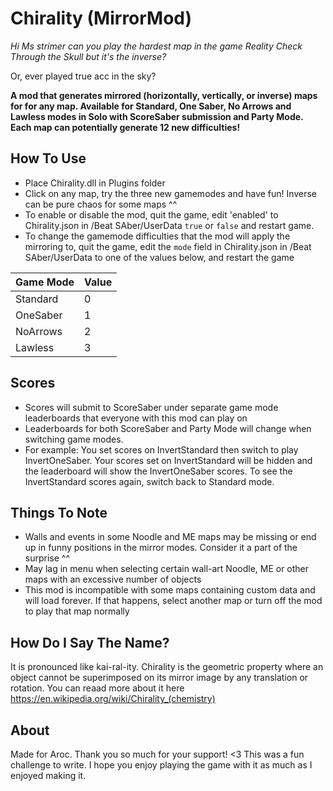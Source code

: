 # Chirality (MirrorMod)

*Hi Ms strimer can you play the hardest map in the game Reality Check Through the Skull but it's the inverse?*

Or, ever played true acc in the sky?

**A mod that generates mirrored (horizontally, vertically, or inverse) maps for for any map.
Available for Standard, One Saber, No Arrows and Lawless modes in Solo with ScoreSaber submission and Party Mode. Each map can potentially generate 12 new difficulties!**

## How To Use
- Place Chirality.dll in Plugins folder
- Click on any map, try the three new gamemodes and have fun! Inverse can be pure chaos for some maps ^^
- To enable or disable the mod, quit the game, edit 'enabled' to Chirality.json in /Beat SAber/UserData `true` or `false` and restart game.
- To change the gamemode difficulties that the mod will apply the mirroring to, quit the game, edit the `mode` field in Chirality.json in /Beat SAber/UserData to one of the values below, and restart the game

Game Mode | Value
--- | ---
Standard | 0
OneSaber | 1
NoArrows | 2
Lawless | 3

## Scores
- Scores will submit to ScoreSaber under separate game mode leaderboards that everyone with this mod can play on
- Leaderboards for both ScoreSaber and Party Mode will change when switching game modes.
- For example: You set scores on InvertStandard then switch to play InvertOneSaber. Your scores set on InvertStandard will be hidden and the leaderboard will show the InvertOneSaber scores. To see the InvertStandard scores again, switch back to Standard mode.

## Things To Note
- Walls and events in some Noodle and ME maps may be missing or end up in funny positions in the mirror modes. Consider it a part of the surprise ^^
- May lag in menu when selecting certain wall-art Noodle, ME or other maps with an excessive number of objects
- This mod is incompatible with some maps containing custom data and will load forever. If that happens, select another map or turn off the mod to play that map normally

## How Do I Say The Name?
It is pronounced like kai-ral-ity. Chirality is the geometric property where an object cannot be superimposed on its mirror image by any translation or rotation. You can reaad more about it here https://en.wikipedia.org/wiki/Chirality_(chemistry)

## About
Made for Aroc. Thank you so much for your support! <3 This was a fun challenge to write. I hope you enjoy playing the game with it as much as I enjoyed making it.
